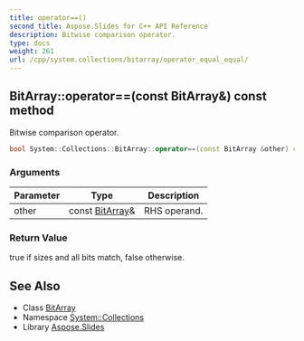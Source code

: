 ```yaml
---
title: operator==()
second_title: Aspose.Slides for C++ API Reference
description: Bitwise comparison operator.
type: docs
weight: 261
url: /cpp/system.collections/bitarray/operator_equal_equal/
---
```

## BitArray::operator==(const BitArray\&) const method


Bitwise comparison operator.

```cpp
bool System::Collections::BitArray::operator==(const BitArray &other) const
```


### Arguments

| Parameter | Type | Description |
| --- | --- | --- |
| other | const [BitArray](../)\& | RHS operand. |

### Return Value

true if sizes and all bits match, false otherwise.

## See Also

* Class [BitArray](./)
* Namespace [System::Collections](../)
* Library [Aspose.Slides](../../)